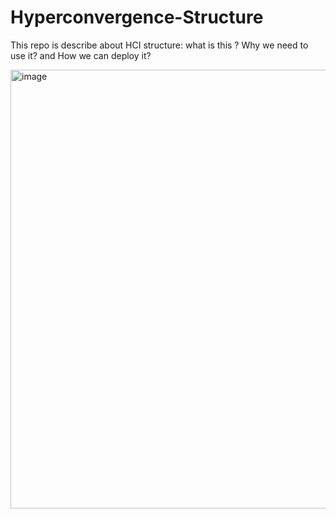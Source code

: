 # Hyperconvergence-Structure

This repo is describe about HCI structure: what is this ? Why we need to use it? and How we can deploy it? 


<img width="702" alt="image" src="https://user-images.githubusercontent.com/25337881/209046113-6624c192-b773-4a7a-b63a-8c7ef6e987bf.png">

